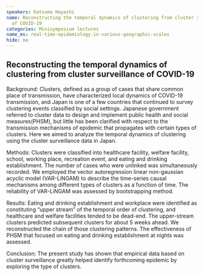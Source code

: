 ```yaml
---
speakers: Katsuma Hayashi
name: Reconstructing the temporal dynamics of clustering from cluster surveillance
  of COVID-19
categories: Minisymposium lectures
name_ms: real-time-epidemiology-in-various-geographic-scales
hide: no
---
```


## Reconstructing the temporal dynamics of clustering from cluster surveillance of COVID-19

Background:
 Clusters, defined as a group of cases that share common place of transmission, have characterized local dynamics of COVID-19 transmission, and Japan is one of a few countries that continued to survey clustering events classified by social settings. Japanese government referred to cluster data to design and implement public health and social measures(PHSM), but little has been clarified with respect to the transmission mechanisms of epidemic that propagates with certain types of clusters. Here we aimed to analyze the temporal dynamics of clustering using the cluster surveillance data in Japan. 
 
 Methods:
 Clusters were classified into healthcare facility, welfare facility, school, working place, recreation event, and eating and drinking establishment. The number of cases who were unlinked was simultaneously recorded. We employed the vector autoregression linear non-gaussian acyclic model (VAR-LiNGAM) to describe the time-series causal mechanisms among different types of clusters as a function of time. The reliability of VAR-LiNGAM was assessed by bootstrapping method.
 
 Results:
 Eating and drinking establishment and workplace were identified as constituting “upper stream” of the temporal order of clustering, and healthcare and welfare facilities tended to be dead-end. The upper-stream clusters predicted subsequent clusters for about 5 weeks ahead. We reconstructed the chain of those clustering patterns. The effectiveness of PHSM that focused on eating and drinking establishment at nights was assessed. 
 
 Conclusion:
 The present study has shown that empirical data based on cluster surveillance greatly helped identify forthcoming epidemic by exploring the type of clusters.


